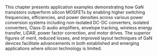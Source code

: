 This chapter presents application examples demonstrating how GaN transistors outperform silicon MOSFETs by enabling higher switching frequencies, efficiencies, and power densities across various power conversion systems including non-isolated DC-DC converters, isolated converters, Class-D audio amplifiers, envelope tracking, wireless energy transfer, LiDAR, power factor correction, and motor drives. The superior figures of merit, reduced losses, and improved layout techniques of GaN devices facilitate advancements in both established and emerging applications where silicon technology is limited.
